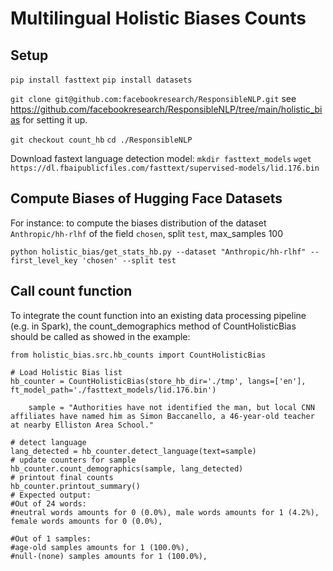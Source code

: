 # Multilingual Holistic Biases Counts

## Setup 

`pip install fasttext`
`pip install datasets`

`git clone git@github.com:facebookresearch/ResponsibleNLP.git`
see https://github.com/facebookresearch/ResponsibleNLP/tree/main/holistic_bias for setting it up.

`git checkout count_hb`
`cd ./ResponsibleNLP`

Download fastext language detection model: 
`mkdir fasttext_models`
`wget https://dl.fbaipublicfiles.com/fasttext/supervised-models/lid.176.bin`

## Compute Biases of Hugging Face Datasets

For instance: to compute the biases distribution of the dataset `Anthropic/hh-rlhf` of the field `chosen`, split `test`, max_samples 100

`python holistic_bias/get_stats_hb.py --dataset "Anthropic/hh-rlhf" --first_level_key 'chosen' --split test`

## Call count function

To integrate the count function into an existing data processing pipeline (e.g. in Spark), 
the count_demographics method of CountHolisticBias should be called as showed in the example:

```
from holistic_bias.src.hb_counts import CountHolisticBias

# Load Holistic Bias list
hb_counter = CountHolisticBias(store_hb_dir='./tmp', langs=['en'], ft_model_path='./fasttext_models/lid.176.bin')

    sample = "Authorities have not identified the man, but local CNN affiliates have named him as Simon Baccanello, a 46-year-old teacher at nearby Elliston Area School."

# detect language
lang_detected = hb_counter.detect_language(text=sample)
# update counters for sample
hb_counter.count_demographics(sample, lang_detected)
# printout final counts
hb_counter.printout_summary()
# Expected output:
#Out of 24 words:
#neutral words amounts for 0 (0.0%), male words amounts for 1 (4.2%), female words amounts for 0 (0.0%),

#Out of 1 samples:
#age-old samples amounts for 1 (100.0%),
#null-(none) samples amounts for 1 (100.0%),
```
